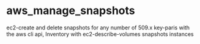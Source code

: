 aws_manage_snapshots
====================

ec2-create and delete snapshots for any number of 509.x key-paris with the aws cli api, Inventory with ec2-describe-volumes snapshots instances

